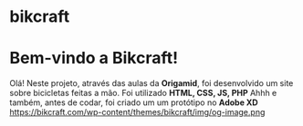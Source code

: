 # bikcraft
# Bem-vindo a Bikcraft!

Olá! Neste projeto, através das aulas da **Origamid**, foi desenvolvido um site sobre bicicletas feitas a mão.
Foi utilizado **HTML, CSS, JS, PHP**
Ahhh e também, antes de codar, foi criado um um protótipo no **Adobe XD**
https://bikcraft.com/wp-content/themes/bikcraft/img/og-image.png
